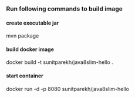 ### Run following commands to build image

#### create executable jar

mvn package

#### build docker image

docker build -t sunitparekh/java8slim-hello .

#### start container 

docker run -d -p 8080 sunitparekh/java8slim-hello